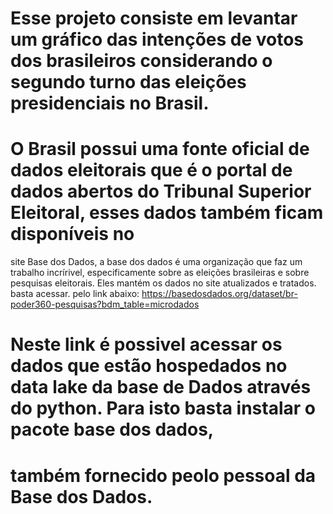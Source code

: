 # Esse projeto consiste em levantar um gráfico das intenções de votos dos brasileiros considerando o segundo turno das eleições presidenciais no Brasil.
# O Brasil possui uma fonte oficial de dados eleitorais que é o portal de dados abertos do Tribunal Superior Eleitoral, esses dados também ficam disponíveis no 
site Base dos Dados, a base dos dados é uma organização que faz um trabalho incrírivel, especificamente sobre as eleições brasileiras e sobre pesquisas eleitorais. 
Eles mantém os dados no site atualizados e tratados. basta acessar. pelo link abaixo:
https://basedosdados.org/dataset/br-poder360-pesquisas?bdm_table=microdados

# Neste link é possivel acessar os dados que estão hospedados no data lake da base de Dados através do python. Para isto basta instalar o pacote base dos dados, 
# também fornecido peolo pessoal da Base dos Dados.
